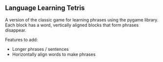 Language Learning Tetris
------------------------

A version of the classic game for learning phrases using the pygame library.  
Each block has a word, vertically aligned blocks that form phrases disappear.

Features to add:
- Longer phrases / sentences
- Horizontally align words to make phrases
